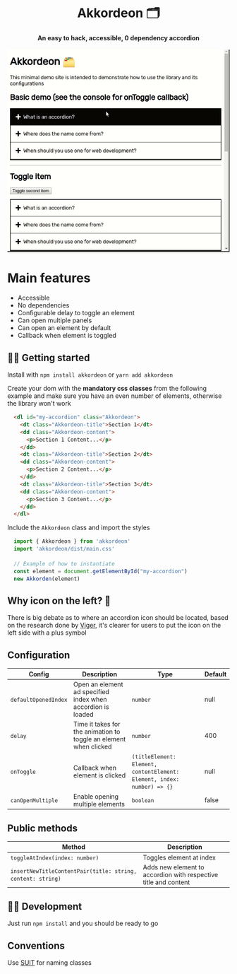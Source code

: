 <h1 align="center">
  <br>Akkordeon 🗂️
  <br>
</h1>

<h4 align="center">An easy to hack, accessible, 0 dependency accordion</h4>

![Demo](./demo.gif)

# Main features

- Accessible
- No dependencies
- Configurable delay to toggle an element
- Can open multiple panels
- Can open an element by default
- Callback when element is toggled

## 🚶‍♂️ Getting started

Install with
`npm install akkordeon` or `yarn add akkordeon`

Create your dom with the **mandatory css classes** from the following example and make sure you have an even number of elements, otherwise the library won't work
```html
  <dl id="my-accordion" class="Akkordeon">
    <dt class="Akkordeon-title">Section 1</dt>
    <dd class="Akkordeon-content">
      <p>Section 1 Content...</p>
    </dd>
    <dt class="Akkordeon-title">Section 2</dt>
    <dd class="Akkordeon-content">
      <p>Section 2 Content...</p>
    </dd>
    <dt class="Akkordeon-title">Section 3</dt>
    <dd class="Akkordeon-content">
      <p>Section 3 Content...</p>
    </dd>
  </dl>
```

Include the `Akkordeon` class and import the styles

```javascript
  import { Akkordeon } from 'akkordeon'
  import 'akkordeon/dist/main.css'

  // Example of how to instantiate
  const element = document.getElementById("my-accordion")
  new Akkorden(element)
```

## Why icon on the left? 🤷

There is big debate as to where an accordion icon should be located, based on the research done by [Viger](https://www.viget.com/articles/testing-accordion-menu-designs-iconography/), it's clearer for users to put the icon on the left side with a plus symbol

## Configuration

|Config|Description|Type|Default|
|----|----|----|----|
|`defaultOpenedIndex`|Open an element ad specified index when accordion is loaded|`number`|null|
|`delay`|Time it takes for the animation to toggle an element when clicked|`number`|400|
|`onToggle`|Callback when element is clicked|`(titleElement: Element, contentElement: Element, index: number) => {}`|null|
|`canOpenMultiple`|Enable opening multiple elements|`boolean`|false|

## Public methods

|Method|Description|
|----|----|
|`toggleAtIndex(index: number)`|Toggles element at index|
|`insertNewTitleContentPair(title: string, content: string)`|Adds new element to accordion with respective title and content|

## 👨‍💻 Development

Just run `npm install` and you should be ready to go

## Conventions

Use [SUIT](http://suitcss.github.com) for naming classes
